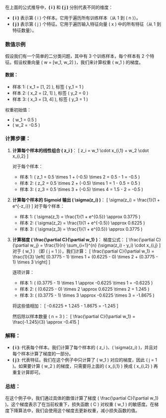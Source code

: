 在上面的公式推导中，**\( i \)** 和 **\( j \)** 分别代表不同的维度：

- **\( i \)** 表示第 \( i \) 个样本。它用于遍历所有训练样本（从 1 到 \( n \)）。
- **\( j \)** 表示第 \( j \) 个特征。它用于遍历输入特征向量 \( x \) 中的所有特征（从 1 到特征数量）。

### 数值示例

假设我们有一个简单的二分类问题，其中有 3 个训练样本，每个样本有 2 个特征。假设权重向量 \( w = [w_1, w_2] \)，我们来计算权重 \( w_1 \) 的梯度。

#### 数据：
- 样本 1: \( x_1 = [1, 2] \), 标签 \( y_1 = 1 \)
- 样本 2: \( x_2 = [2, 1] \), 标签 \( y_2 = 0 \)
- 样本 3: \( x_3 = [3, 4] \), 标签 \( y_3 = 1 \)

权重初始值：
- \( w_1 = 0.5 \)
- \( w_2 = -0.5 \)

### 计算步骤：

1. **计算每个样本的线性组合 \( z_i \)**：
   \[
   z_i = w_1 \cdot x_{i,1} + w_2 \cdot x_{i,2}
   \]

   对于每个样本：
   - 样本 1: \( z_1 = 0.5 \times 1 + (-0.5) \times 2 = 0.5 - 1 = -0.5 \)
   - 样本 2: \( z_2 = 0.5 \times 2 + (-0.5) \times 1 = 1 - 0.5 = 0.5 \)
   - 样本 3: \( z_3 = 0.5 \times 3 + (-0.5) \times 4 = 1.5 - 2 = -0.5 \)

2. **计算每个样本的 Sigmoid 输出 \( \sigma(z_i) \)**：
   \[
   \sigma(z_i) = \frac{1}{1 + e^{-z_i}}
   \]
   对于每个样本：
   - 样本 1: \( \sigma(z_1) = \frac{1}{1 + e^{0.5}} \approx 0.3775 \)
   - 样本 2: \( \sigma(z_2) = \frac{1}{1 + e^{-0.5}} \approx 0.6225 \)
   - 样本 3: \( \sigma(z_3) = \frac{1}{1 + e^{0.5}} \approx 0.3775 \)

3. **计算梯度 \( \frac{\partial C}{\partial w_1} \)**：
   梯度公式：
   \[
   \frac{\partial C}{\partial w_j} = \frac{1}{n} \sum_{i=1}^{n} (\sigma(z_i) - y_i) \cdot x_{i,j}
   \]
   对于 \( w_1 \) （即 \( j = 1 \)），我们计算：
   \[
   \frac{\partial C}{\partial w_1} = \frac{1}{3} \left[ (0.3775 - 1) \times 1 + (0.6225 - 0) \times 2 + (0.3775 - 1) \times 3 \right]
   \]

   逐项计算：
   - 样本 1: \( (0.3775 - 1) \times 1 \approx -0.6225 \times 1 = -0.6225 \)
   - 样本 2: \( (0.6225 - 0) \times 2 \approx 0.6225 \times 2 = 1.245 \)
   - 样本 3: \( (0.3775 - 1) \times 3 \approx -0.6225 \times 3 = -1.8675 \)

   将这些值相加：
   \[
   -0.6225 + 1.245 - 1.8675 = -1.245
   \]

   然后除以样本数量 \( n = 3 \)：
   \[
   \frac{\partial C}{\partial w_1} = \frac{-1.245}{3} \approx -0.415
   \]

### 解释：
- **\( i \)**: 代表每个样本。我们计算了每个样本的 \( z_i \)、\( \sigma(z_i) \)，并且对每个样本计算了梯度的一部分。
- **\( j \)**: 代表特征。我们在这个例子中只计算了 \( w_1 \) 对应的梯度，因此 \( j = 1 \)。如果要计算 \( w_2 \) 的梯度，只需要将上面的 \( x_{i,1} \) 换成 \( x_{i,2} \) 再重复计算即可。

### 总结：
在这个例子中，我们通过具体的数值计算了梯度 \( \frac{\partial C}{\partial w_1} \)。这个梯度表示了在当前权重下，损失函数 \( C \) 对权重 \( w_1 \) 的敏感度。在梯度下降算法中，我们会使用这个梯度去更新权重，减小损失函数的值。